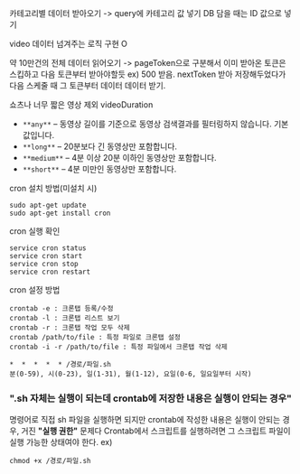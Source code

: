 카테고리별 데이터 받아오기
-> query에 카테고리 값 넣기
DB 담을 때는 ID 값으로 넣기

video 데이터 넘겨주는 로직 구현 O

약 10만건의 전체 데이터 읽어오기
-> pageToken으로 구분해서 이미 받아온 토큰은 스킵하고 다음 토큰부터 받아야할듯
ex) 500 받음. nextToken 받아 저장해두었다가 다음 스케줄 때 그 토큰부터 데이터 데이터 받기.

쇼츠나 너무 짧은 영상 제외
videoDuration
- `**any**` – 동영상 길이를 기준으로 동영상 검색결과를 필터링하지 않습니다. 기본값입니다.
- `**long**` – 20분보다 긴 동영상만 포함합니다.
- `**medium**` – 4분 이상 20분 이하인 동영상만 포함합니다.
- `**short**` – 4분 미만인 동영상만 포함합니다.


cron 설치 방법(미설치 시)
```
sudo apt-get update
sudo apt-get install cron
```

cron 실행 확인
```
service cron status
service cron start
service cron stop
service cron restart
```

cron 설정 방법
```
crontab -e : 크론탭 등록/수정
crontab -l : 크론탭 리스트 보기
crontab -r : 크론탭 작업 모두 삭제
crontab /path/to/file : 특정 파일로 크론탭 설정
crontab -i -r /path/to/file : 특정 파일에서 크론탭 작업 삭제
```
```
*  *  *  *  * /경로/파일.sh
분(0-59), 시(0-23), 일(1-31), 월(1-12), 요일(0-6, 일요일부터 시작)
```

### ".sh 자체는 실행이 되는데 crontab에 저장한 내용은 실행이 안되는 경우"
명령어로 직접 sh 파일을 실행하면 되지만 crontab에 작성한 내용은 실행이 안되는 경우, 거진 **"실행 권한"** 문제다
Crontab에서 스크립트를 실행하려면 그 스크립트 파일이 실행 가능한 상태여야 한다.
ex) 
```
chmod +x /경로/파일.sh
```



